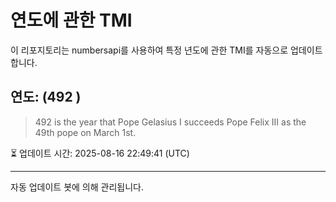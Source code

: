 
# 연도에 관한 TMI

이 리포지토리는 numbersapi를 사용하여 특정 년도에 관한 TMI를 자동으로 업데이트합니다.

## 연도: (492 )
> 492 is the year that Pope Gelasius I succeeds Pope Felix III as the 49th pope on March 1st.

⏳ 업데이트 시간: 2025-08-16 22:49:41 (UTC)

---
자동 업데이트 봇에 의해 관리됩니다.
